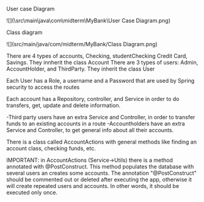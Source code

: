 User case Diagram

![](\src\main\java\com\midterm\MyBank\User Case Diagram.png)

Class diagram

![](src/main/java/com/midterm/MyBank/Class Diagram.png)

There are 4 types of accounts, Checking, studentChecking Credit Card, Savings. They innherit the class Account
There are 3 types of users: Admin, AccountHolder, and ThirdParty. They inherit the class User

Each User has a Role, a username and a Password that are used by Spring security to access the routes

Each account has a Repository, controller, and Service in order to do transfers, get, update and delete information.

-Third party users have an extra Service and Controller, in order to transfer funds to an existing accounts in a route
-Accountholders have an extra Service and Controller, to get general info about all their accounts.

There is a class called AccountActions with general methods like finding an account class, checking funds, etc.


IMPORTANT: in AccountActions (Service->Utils) there is a method annotated with @PostConstruct.
This method populates the database with several users an creates some accounts. The annotation
"@PostConstruct" should be commented out or deleted after executing the app, otherwise it will
create repeated users and accounts. In other words, it should be executed only once.
          